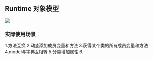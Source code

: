 ## Runtime 对象模型

![](http://img.hb.aicdn.com/0758b56e18366766703caed4e437c1841c15ab1c17576-QSbr16_fw658)


### 实际使用场景：
1.方法互换
2.动态添加成员变量和方法
3.获得某个类的所有成员变量和方法
4.model与字典互相转
5.分类增加属性
6.
